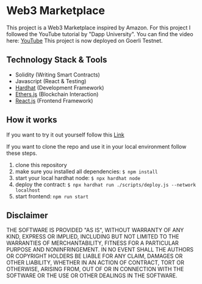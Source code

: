 # Web3 Marketplace

This project is a Web3 Marketplace inspired by Amazon.
For this project I followed the YouTube tutorial by "Dapp University". 
You can find the video here: [YouTube](https://www.youtube.com/watch?v=X1ahXNYkpL8&list=PLk7ZYbFb3ivvE6VfcjVC3GLFKEc3dxF3u&index=92)
This project is now deployed on Goerli Testnet. 

## Technology Stack & Tools

- Solidity (Writing Smart Contracts)
- Javascript (React & Testing)
- [Hardhat](https://hardhat.org/) (Development Framework)
- [Ethers.js](https://docs.ethers.io/v5/) (Blockchain Interaction)
- [React.js](https://reactjs.org/) (Frontend Framework)

## How it works

If you want to try it out yourself follow this [Link](https://paulsimroth.github.io/web3market/)

If you want to clone the repo and use it in your local environment follow these steps.

1. clone this repository
2. make sure you installed all dependencies:
```$ npm install```
3. start your local hardhat node: 
```$ npx hardhat node```
4. deploy the contract: 
```$ npx hardhat run ./scripts/deploy.js --network localhost```
5. start frontend:
```npm run start```

## Disclaimer
THE SOFTWARE IS PROVIDED "AS IS", WITHOUT WARRANTY OF ANY KIND, EXPRESS OR IMPLIED, INCLUDING BUT NOT LIMITED TO THE WARRANTIES OF MERCHANTABILITY, FITNESS FOR A PARTICULAR PURPOSE AND NONINFRINGEMENT. 
IN NO EVENT SHALL THE AUTHORS OR COPYRIGHT HOLDERS BE LIABLE FOR ANY CLAIM, DAMAGES OR OTHER LIABILITY, WHETHER IN AN ACTION OF CONTRACT, TORT OR OTHERWISE, ARISING FROM, OUT OF OR IN CONNECTION WITH THE SOFTWARE OR THE USE OR OTHER DEALINGS IN THE SOFTWARE.
